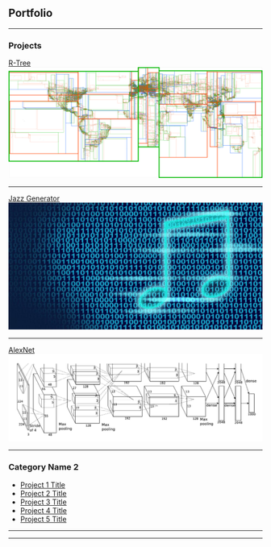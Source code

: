 ## Portfolio

---

### Projects

[R-Tree](https://github.com/ShivShankar1234/r-tree/tree/master/src/main)
<img src="images/r_tree_picture.png?raw=true"/>

---
[Jazz Generator](http://example.com/)
<img src="images/music_generator_picture.jpg?raw=true"/>

---
[AlexNet](https://github.com/ShivShankar1234/AlexNet/tree/master/src)
<img src="images/alex_net_picture.png?raw=true"/>

---

### Category Name 2

- [Project 1 Title](http://example.com/)
- [Project 2 Title](http://example.com/)
- [Project 3 Title](http://example.com/)
- [Project 4 Title](http://example.com/)
- [Project 5 Title](http://example.com/)

---




---

